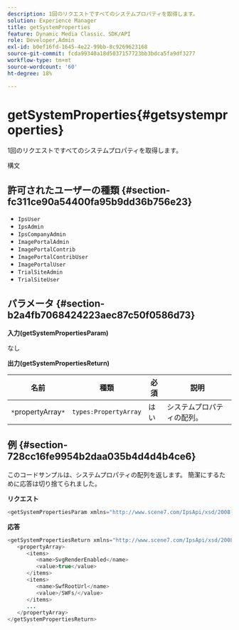 ```yaml
---
description: 1回のリクエストですべてのシステムプロパティを取得します。
solution: Experience Manager
title: getSystemProperties
feature: Dynamic Media Classic、SDK/API
role: Developer,Admin
exl-id: b0ef16fd-1645-4e22-99bb-8c9269623168
source-git-commit: fcda99340a18d5037157723bb3bdca5fa9df3277
workflow-type: tm+mt
source-wordcount: '60'
ht-degree: 18%

---
```


# getSystemProperties{#getsystemproperties}

1回のリクエストですべてのシステムプロパティを取得します。

構文

## 許可されたユーザーの種類 {#section-fc311ce90a54400fa95b9dd36b756e23}

* `IpsUser`
* `IpsAdmin`
* `IpsCompanyAdmin`
* `ImagePortalAdmin`
* `ImagePortalContrib`
* `ImagePortalContribUser`
* `ImagePortalUser`
* `TrialSiteAdmin`
* `TrialSiteUser`

## パラメータ {#section-b2a4fb7068424223aec87c50f0586d73}

**入力(getSystemPropertiesParam)**

なし

**出力(getSystemPropertiesReturn)**

| 名前 | 種類 | 必須 | 説明 |
|---|---|---|---|
| `*`propertyArray`*` | `types:PropertyArray` | はい | システムプロパティの配列。 |

## 例 {#section-728cc16fe9954b2daa035b4d4d4b4ce6}

このコードサンプルは、システムプロパティの配列を返します。 簡潔にするために応答は切り捨てられました。

**リクエスト**

```java
<getSystemPropertiesParam xmlns="http://www.scene7.com/IpsApi/xsd/2008-09-10"/>
```

**応答**

```java
<getSystemPropertiesReturn xmlns="http://www.scene7.com/IpsApi/xsd/2008-09-10"> 
   <propertyArray> 
      <items> 
         <name>SvgRenderEnabled</name> 
         <value>true</value> 
      </items> 
      <items> 
         <name>SwfRootUrl</name> 
         <value>/SWFs/</value> 
      </items> 
      ... 
   </propertyArray> 
</getSystemPropertiesReturn>
```
